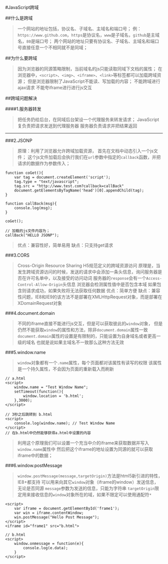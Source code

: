 #JavaScript跨域

##什么是跨域
> 一个网站的地址包括，协议名、子域名、主域名和端口号；
> 例：`https://www.github.com`，`https`是协议名，`www`是子域名，`github`是主域名，`80`是端口号；
> 两个网站的地址只要有协议名、子域名、主域名和端口号直接任意一个不相同就不是同域；

##为什么要跨域
> 因为浏览器的同源策略限制，当前域名的js只能读取同域下文档的属性；
> 在浏览器中，`<script>`、`<img>`、`<iframe>`、`<link>`等标签都可以加载跨域资源；
> 但是浏览器限制了JavaScript不能读、写加载的内容；
> 不能跨域进行ajax请求
> 不能夸iframe进行进行js交互

##跨域问题解决

####1.服务器转发
> 把任务扔给后台，在同域后台架设一个代理服务来转发请求；
> JavaScript复负责把请求发送到代理服务器
> 服务器负责请求并把结果返回

---
###2.JSONP
> 原理：利用了浏览器允许跨域加载资源，
> 首先在文档中动态引入一个js文件；
> 这个js文件加载后会执行我们在`url`参数中指定的`callback`函数，并把请求的数据作为参数传入；
	
	function coGet(){
		var tag = document.createElement('script');
		tag.type = "text/javascript";
		tag.src = "http://www.test.com?callback=callBack"
		document.getElementsByTagName('head')[0].appendChild(tag);
	}

	function callBack(msg){
		console.log(msg);
	}

	coGet();

	// 加载的js文件内容为；
	callBack("HELLO JSONP");

> 优点：兼容性好，简单易用
> 缺点：只支持get请求

###3.CORS 
> Cross-Origin Resource Sharing H5规范定义的跨域资源访问
> 原理是，当发生跨域资源访问的时候，发送的请求中会添加一条头信息，询问服务器是否在许可名单中，以及接受的访问动词
> 服务器的`response`会有一个`Access-Control-Allow-Origin`头信息
> 浏览器会检测属性值中是否包含本域
> 如果包含则请求成功，如果失败将无法获取任何数据
> 优点：简单方便
> 缺点：兼容性问题，IE8和IE9的该方法不是部署在XMLHttpRequest对象，而是部署在XDomainRequest对象

###4.document.domain
> 不同的iframe直接不能进行js交互，但是可以获取彼此的`window`对象，
> 但是仍然不能获取`window`的属性和方法，除非`document.domain`属性一致
> `document.domain`属性的设置是有限制的，只能设置为自身域名或者更高一级的域名
> 也就是说如果主域名不一致那么这种方法无效

###5.window.name
> `window`对象都有一个`.name`属性，每个页面都对该属性有读写的权限
> 该属性是一个持久属性，不会因为页面的重新载入而刷新

	// a.html
	<script>
		window.name = "Test Window Name";
		setTimeout(function(){
			window.location = 'b.html';
		},3000);
	</script>

	// 3秒之后跳转到 b.html
	<script>
		console.log(window.name); // Test Window Name
	</script>
	// 在b.html中仍然能够获得a.html中设置的内容

> 利用这个原理我们可以设置一个充当中介的iframe来获取数据并写入`window.name`属性中
> 然后把这个iframe的地址设置为同源的就可以获取iframe中的数据；


###6.window.postMessage
> `window.postMessage(message,targetOrigin)`方法是html5新引进的特性，IE8+都支持
> 可以用来向其它`window`对象（iframe的window）发送信息，无论是否同源
> `message`参数为发送的信息，只能为字符串
> `targetOrigin`限定用来接收信息的`window`对象所在的域，如果不限定可以使用通配符`*`

	<script>
		var iframe = document.getElementById('frame1');
		var win = iframe.contentWindow;
		win.postMessage("Hello Post Message");
	</script>
	<iframe id="frame1" src="b.html">
	
	// b.html
	<script>
		window.onmessage = function(e){
			console.log(e.data);
		}
	</script>


